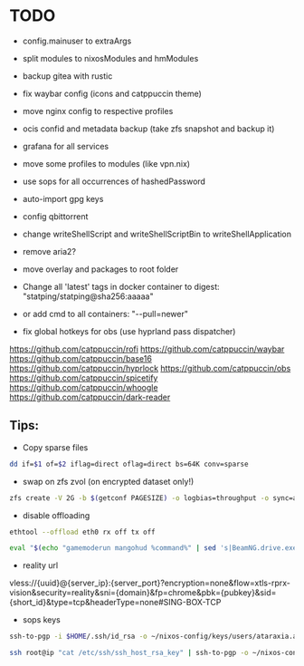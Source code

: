 # TODO

* config.mainuser to extraArgs
* split modules to nixosModules and hmModules
* backup gitea with rustic
* fix waybar config (icons and catppuccin theme)


* move nginx config to respective profiles
* ocis confid and metadata backup (take zfs snapshot and backup it)
* grafana for all services
* move some profiles to modules (like vpn.nix)
* use sops for all occurrences of hashedPassword
* auto-import gpg keys
* config qbittorrent
* change writeShellScript and writeShellScriptBin to writeShellApplication
* remove aria2?
* move overlay and packages to root folder
* Change all 'latest' tags in docker container to digest: "statping/statping@sha256:aaaaa"
* or add cmd to all containers: "--pull=newer"
* fix global hotkeys for obs (use hyprland pass dispatcher)


https://github.com/catppuccin/rofi
https://github.com/catppuccin/waybar
https://github.com/catppuccin/base16
https://github.com/catppuccin/hyprlock
https://github.com/catppuccin/obs
https://github.com/catppuccin/spicetify
https://github.com/catppuccin/whoogle
https://github.com/catppuccin/dark-reader

## Tips:

* Copy sparse files

```bash
dd if=$1 of=$2 iflag=direct oflag=direct bs=64K conv=sparse
```

* swap on zfs zvol (on encrypted dataset only!)

```bash
zfs create -V 2G -b $(getconf PAGESIZE) -o logbias=throughput -o sync=always -o primarycache=metadata -o secondarycache=none -o com.sun:auto-snapshot=false -o compression=zle zroot/enc/swap
```

* disable offloading

```bash
ethtool --offload eth0 rx off tx off
```

```bash
eval "$(echo "gamemoderun mangohud %command%" | sed 's|BeamNG.drive.exe|BinLinux/BeamNG.drive.x64|g')" 2>&1 | tee $HOME/beamng.log
```

* reality url

vless://{uuid}@{server_ip}:{server_port}?encryption=none&flow=xtls-rprx-vision&security=reality&sni={domain}&fp=chrome&pbk={pubkey}&sid={short_id}&type=tcp&headerType=none#SING-BOX-TCP

* sops keys

```bash
ssh-to-pgp -i $HOME/.ssh/id_rsa -o ~/nixos-config/keys/users/ataraxia.asc

ssh root@ip "cat /etc/ssh/ssh_host_rsa_key" | ssh-to-pgp -o ~/nixos-config/keys/hosts/hostname.asc
```